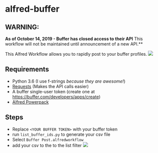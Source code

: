 # alfred-buffer

## WARNING:
**As of October 14, 2019 - Buffer has closed access to their API** This workflow will not be maintained until announcement of a new API.**

This Alfred Workflow allows you to rapidly post to your buffer profiles.
![](http://i.imgur.com/u5HDCTv.gif)

## Requirements
* Python 3.6 (I use f-strings *because they are awesome!*)
* [Requests](http://docs.python-requests.org/en/master/) (Makes the API calls easier)
* A buffer single-user token (create one at https://buffer.com/developers/apps/create)
* [Alfred Powerpack](https://www.alfredapp.com/powerpack/)

## Steps
* Replace `<YOUR BUFFER TOKEN>` with your buffer token
* run `list_buffer_ids.py` to generate your csv file
* Select `Buffer Post.alfredworkflow`
* add your csv to the to the list filter
![](http://i.imgur.com/ZdCbBqi.gif)
